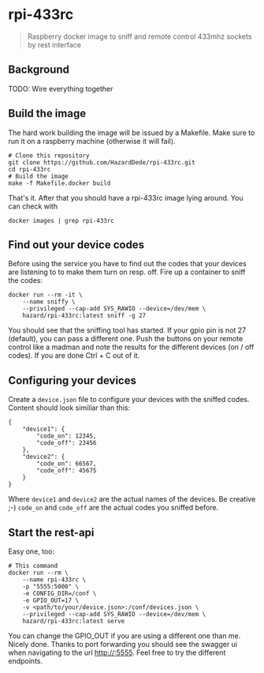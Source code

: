 # rpi-433rc

> Raspberry docker image to sniff and remote control 433mhz sockets by rest interface

## Background

TODO: Wire everything together

## Build the image

The hard work building the image will be issued by a Makefile. Make sure to run it on a raspberry machine (otherwise it will fail).

    # Clone this repository
    git clone https://github.com/HazardDede/rpi-433rc.git
    cd rpi-433rc
    # Build the image
    make -f Makefile.docker build
    
That's it. After that you should have a rpi-433rc image lying around. You can check with

    docker images | grep rpi-433rc
    
## Find out your device codes

Before using the service you have to find out the codes that your devices are listening to to make them turn on resp. off.
Fire up a container to sniff the codes:

    docker run --rm -it \
	    --name sniffy \
	    --privileged --cap-add SYS_RAWIO --device=/dev/mem \
	    hazard/rpi-433rc:latest sniff -g 27
	    
You should see that the sniffing tool has started. If your gpio pin is not 27 (default), you can pass a different one.
Push the buttons on your remote control like a madman and note the results for the different devices (on / off codes).
If you are done Ctrl + C out of it.

## Configuring your devices

Create a `device.json` file to configure your devices with the sniffed codes. Content should look similiar than this:

    {
        "device1": {
            "code_on": 12345,
            "code_off": 23456
        },
        "device2": {
            "code_on": 66567,
            "code_off": 45675
        }
    }
    
Where `device1` and `device2` are the actual names of the devices. Be creative ;-)
`code_on` and `code_off` are the actual codes you sniffed before.

## Start the rest-api

Easy one, too:
    
    # This command 
    docker run --rm \
        --name rpi-433rc \
        -p "5555:5000" \
        -e CONFIG_DIR=/conf \
        -e GPIO_OUT=17 \
        -v <path/to/your/device.json>:/conf/devices.json \
        --privileged --cap-add SYS_RAWIO --device=/dev/mem \
        hazard/rpi-433rc:latest serve
        
You can change the GPIO_OUT if you are using a different one than me.
Nicely done. Thanks to port forwarding you should see the swagger ui when navigating to the url [http://<raspi-ip>:5555](http://<raspi-ip>:5555).
Feel free to try the different endpoints.
